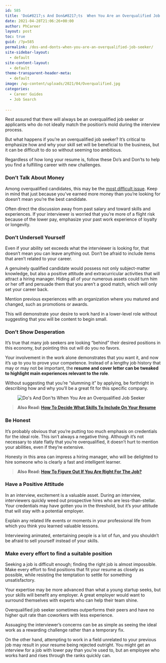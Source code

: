 ```yaml
---
id: 585
title: 'Do&#8217;s And Don&#8217;ts  When You Are an Overqualified Job Seeker'
date: 2021-04-28T21:06:26+00:00
author: PhCareer
layout: post
toc: true
guid: /?p=585
permalink: /dos-and-donts-when-you-are-an-overqualified-job-seeker/
site-sidebar-layout:
  - default
site-content-layout:
  - default
theme-transparent-header-meta:
  - default
image: /wp-content/uploads/2021/04/Overqualified.jpg
categories:
  - Career Guides
  - Job Search

---
```

Rest assured that there will always be an overqualified job seeker or applicants who do not ideally match the position&#8217;s mold during the interview process.

But what happens if you&#8217;re an overqualified job seeker? It&#8217;s critical to emphasize how and why your skill set will be beneficial to the business, but it can be difficult to do so without seeming too ambitious.

Regardless of how long your resume is, follow these Do&#8217;s and Don&#8217;ts to help you find a fulfilling career with new challenges.

### **Don&#8217;t Talk About Money**

Among overqualified candidates, this may be the [most difficult issue](http://hbr.org/2010/12/the-myth-of-the-overqualified-worker/ar/1). Keep in mind that just because you&#8217;ve earned more money than you&#8217;re looking for doesn&#8217;t mean you&#8217;re the best candidate.

Often direct the discussion away from past salary and toward skills and experiences. If your interviewer is worried that you&#8217;re more of a flight risk because of the lower pay, emphasize your past work experience of loyalty or longevity.

### **Don&#8217;t Undersell Yourself**

Even if your ability set exceeds what the interviewer is looking for, that doesn&#8217;t mean you can leave anything out. Don&#8217;t be afraid to include items that aren&#8217;t related to your career.

A genuinely qualified candidate would possess not only subject-matter knowledge, but also a positive attitude and extracurricular activities that will attract a hiring manager. Hiding all of your numerous assets could turn him or her off and persuade them that you aren&#8217;t a good match, which will only set your career back.

Mention previous experiences with an organization where you matured and changed, such as promotions or awards.

This will demonstrate your desire to work hard in a lower-level role without suggesting that you will be content to begin small.

### **Don&#8217;t Show Desperation**

It&#8217;s true that many job seekers are looking &#8220;behind&#8221; their desired positions in this economy, but pointing this out will do you no favors.

Your involvement in the work alone demonstrates that you want it, and now it&#8217;s up to you to prove your competence. Instead of a lengthy job history that may or may not be important, the **resume and cover letter can be tweaked to highlight main experiences relevant to the role**.

Without suggesting that you&#8217;re &#8220;slumming it&#8221; by applying, be forthright in describing how and why you&#8217;ll be a great fit for this specific company.


<figure class="wp-block-image size-large">

<img loading="lazy" width="610" height="400" src="/wp-content/uploads/2021/04/Overqualified-Job-Seeker.jpg" alt="Do's And Don'ts  When You Are an Overqualified Job Seeker" class="wp-image-586" srcset="/wp-content/uploads/2021/04/Overqualified-Job-Seeker.jpg 610w, /wp-content/uploads/2021/04/Overqualified-Job-Seeker-300x197.jpg 300w" sizes="(max-width: 610px) 100vw, 610px" /> </figure> 

<blockquote class="wp-block-quote">
  <p>
    <strong>Also Read: <a href="/how-to-decide-what-skills-to-include-on-your-resume/">How To Decide What Skills To Include On Your Resume</a></strong>
  </p>
</blockquote>

### **Be Honest**

It&#8217;s probably obvious that you&#8217;re putting too much emphasis on credentials for the ideal role. This isn&#8217;t always a negative thing. Although it&#8217;s not necessary to state flatly that you&#8217;re overqualified, it doesn&#8217;t hurt to mention your abilities, even if they&#8217;re extensive.

Honesty in this area can impress a hiring manager, who will be delighted to hire someone who is clearly a fast and intelligent learner.

<blockquote class="wp-block-quote">
  <p>
    <strong>Also Read: <a href="/how-to-figure-out-if-you-are-right-for-the-job/">How To Figure Out If You Are Right For The Job?</a></strong>
  </p>
</blockquote>

### **Have a Positive Attitude**

In an interview, excitement is a valuable asset. During an interview, interviewers quickly weed out prospective hires who are less-than-stellar. Your credentials may have gotten you in the threshold, but it&#8217;s your attitude that will stay with a potential employer.

Explain any related life events or moments in your professional life from which you think you learned valuable lessons.

Interviewing animated, entertaining people is a lot of fun, and you shouldn&#8217;t be afraid to sell yourself instead of your skills.

### **Make every effort to find a suitable position**

Seeking a job is difficult enough; finding the right job is almost impossible. Make every effort to find positions that fit your resume as closely as possible, while resisting the temptation to settle for something unsatisfactory.

Your expertise may be more advanced than what a young startup seeks, but your skills will benefit any employer. A great employer would want to surround themselves with experts who can help their team shine.

Overqualified job seeker sometimes outperforms their peers and have no higher quit rate than coworkers with less experience.

Assuaging the interviewer&#8217;s concerns can be as simple as seeing the ideal work as a rewarding challenge rather than a temporary fix.

On the other hand, attempting to work in a field unrelated to your previous job may result in your resume being rejected outright. You might get an interview for a job with lower pay than you&#8217;re used to, but an employee who works hard and rises through the ranks quickly can.
